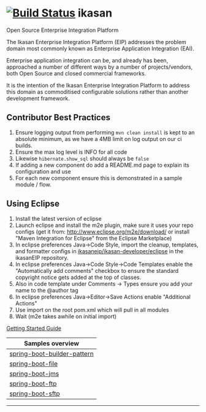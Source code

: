 [![Build Status](https://travis-ci.org/ikasanEIP/ikasan.svg?branch=master)](https://travis-ci.org/ikasanEIP/ikasan)
ikasan
======

Open Source Enterprise Integration Platform

The Ikasan Enterprise Integration Platform (EIP) addresses the problem 
domain most commonly known as Enterprise Application Integration (EAI). 

Enterprise application integration can be, and already has been, 
approached a number of different ways by a number of projects/vendors, 
both Open Source and closed commercial frameworks. 

It is the intention of the Ikasan Enterprise Integration Platform 
to address this domain as commoditised configurable solutions rather 
than another development framework.

Contributor Best Practices
--------------------------
1. Ensure logging output from performing ```mvn clean install``` is kept to an absolute minimum, 
   as we have a 4MB limit on log output on our ci builds. 
2. Ensure the max log level is INFO for all code
3. Likewise ```hibernate.show_sql``` should always be ```false``` 
2. If adding a new component do add a README.md page to explain its configuration and use
3. For each new component ensure this is demonstrated in a sample module / flow. 
   
Using Eclipse
-------------
1. Install the latest version of eclipse
2. Launch eclipse and install the m2e plugin, make sure it uses your repo configs 
   (get it from: http://www.eclipse.org/m2e/download/ or install "Maven Integration for Eclipse" from the Eclipse Marketplace)
3. In eclipse preferences Java->Code Style, import the cleanup, templates, and
   formatter configs in [ikasaneip/ikasan-developer/eclipse](https://github.com/ikasanEIP/ikasan/tree/master/ikasaneip/developer/eclipse) in the ikasanEIP repository.
4. In eclipse preferences Java->Code Style->Code Templates enable the "Automatically add comments"
   checkbox to ensure the standard copyright notice gets added at the top of classes. 
5. Also in code template under Comments -> Types ensure you add your name to the @author tag   
6. In eclipse preferences Java->Editor->Save Actions enable "Additional Actions"
7. Use import on the root pom.xml which will pull in all modules
8. Wait (m2e takes awhile on initial import)


[Getting Started Guide](ikasaneip/developer/)

| Samples overview |
|-------------|
|  [spring-boot-builder-pattern](ikasaneip/sample/spring-boot/builder-pattern/README.md) |
|  [spring-boot-file](ikasaneip/sample/spring-boot/file/README.md) |
|  [spring-boot-jms](ikasaneip/sample/spring-boot/jms/README.md) |
|  [spring-boot-ftp](ikasaneip/sample/spring-boot/ftp/README.md) |
|  [spring-boot-sftp](ikasaneip/sample/spring-boot/sftp/README.md) |
---------------------
